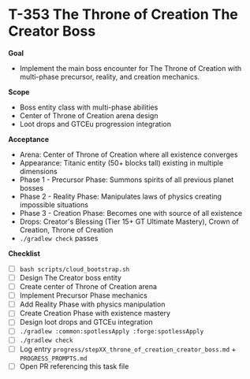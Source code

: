 # T-353 The Throne of Creation The Creator Boss

**Goal**

- Implement the main boss encounter for The Throne of Creation with multi-phase precursor, reality, and creation mechanics.

**Scope**

- Boss entity class with multi-phase abilities
- Center of Throne of Creation arena design
- Loot drops and GTCEu progression integration

**Acceptance**

- Arena: Center of Throne of Creation where all existence converges
- Appearance: Titanic entity (50+ blocks tall) existing in multiple dimensions
- Phase 1 - Precursor Phase: Summons spirits of all previous planet bosses
- Phase 2 - Reality Phase: Manipulates laws of physics creating impossible situations
- Phase 3 - Creation Phase: Becomes one with source of all existence
- Drops: Creator's Blessing (Tier 15+ GT Ultimate Mastery), Crown of Creation, Throne of Creation
- `./gradlew check` passes

**Checklist**

- [ ] `bash scripts/cloud_bootstrap.sh`
- [ ] Design The Creator boss entity
- [ ] Create center of Throne of Creation arena
- [ ] Implement Precursor Phase mechanics
- [ ] Add Reality Phase with physics manipulation
- [ ] Create Creation Phase with existence mastery
- [ ] Design loot drops and GTCEu integration
- [ ] `./gradlew :common:spotlessApply :forge:spotlessApply`
- [ ] `./gradlew check`
- [ ] Log entry `progress/stepXX_throne_of_creation_creator_boss.md` + `PROGRESS_PROMPTS.md`
- [ ] Open PR referencing this task file
